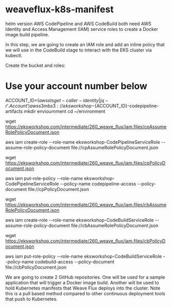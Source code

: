 # weaveflux-k8s-manifest
helm version
AWS CodePipeline and AWS CodeBuild both need AWS Identity and Access Management (IAM) service roles to create a Docker image build pipeline.

In this step, we are going to create an IAM role and add an inline policy that we will use in the CodeBuild stage to interact with the EKS cluster via kubectl.

Create the bucket and roles:
# Use your account number below
ACCOUNT_ID=$(aws sts get-caller-identity | jq -r '.Account')
aws s3 mb s3://eksworkshop-${ACCOUNT_ID}-codepipeline-artifacts
mkdir enviournment
cd ~/environment

wget https://eksworkshop.com/intermediate/260_weave_flux/iam.files/cpAssumeRolePolicyDocument.json

aws iam create-role --role-name eksworkshop-CodePipelineServiceRole --assume-role-policy-document file://cpAssumeRolePolicyDocument.json 

wget https://eksworkshop.com/intermediate/260_weave_flux/iam.files/cpPolicyDocument.json

aws iam put-role-policy --role-name eksworkshop-CodePipelineServiceRole --policy-name codepipeline-access --policy-document file://cpPolicyDocument.json

wget https://eksworkshop.com/intermediate/260_weave_flux/iam.files/cbAssumeRolePolicyDocument.json

aws iam create-role --role-name eksworkshop-CodeBuildServiceRole --assume-role-policy-document file://cbAssumeRolePolicyDocument.json 

wget https://eksworkshop.com/intermediate/260_weave_flux/iam.files/cbPolicyDocument.json

aws iam put-role-policy --role-name eksworkshop-CodeBuildServiceRole --policy-name codebuild-access --policy-document file://cbPolicyDocument.json

We are going to create 2 GitHub repositories. One will be used for a sample application that will trigger a Docker image build. Another will be used to hold Kubernetes manifests that Weave Flux deploys into the cluster. Note this is a pull based method compared to other continuous deployment tools that push to Kubernetes.


